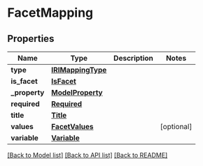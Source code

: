 # FacetMapping

## Properties
Name | Type | Description | Notes
------------ | ------------- | ------------- | -------------
**type** | [**IRIMappingType**](IRIMappingType.md) |  | 
**is_facet** | [**IsFacet**](IsFacet.md) |  | 
**_property** | [**ModelProperty**](ModelProperty.md) |  | 
**required** | [**Required**](Required.md) |  | 
**title** | [**Title**](Title.md) |  | 
**values** | [**FacetValues**](FacetValues.md) |  | [optional] 
**variable** | [**Variable**](Variable.md) |  | 

[[Back to Model list]](../README.md#documentation-for-models) [[Back to API list]](../README.md#documentation-for-api-endpoints) [[Back to README]](../README.md)

